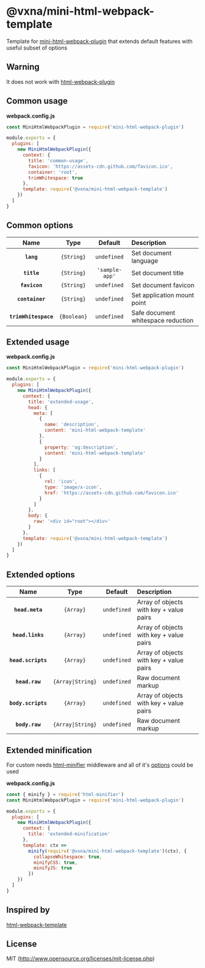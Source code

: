 # @vxna/mini-html-webpack-template

Template for [mini-html-webpack-plugin](https://github.com/bebraw/mini-html-webpack-plugin) that extends default features with useful subset of options

## Warning

It does not work with [html-webpack-plugin](https://github.com/jantimon/html-webpack-plugin)

## Common usage

**webpack.config.js**

```js
const MiniHtmlWebpackPlugin = require('mini-html-webpack-plugin')

module.exports = {
  plugins: [
    new MiniHtmlWebpackPlugin({
      context: {
        title: 'common-usage',
        favicon: 'https://assets-cdn.github.com/favicon.ico',
        container: 'root',
        trimWhitespace: true
      },
      template: require('@vxna/mini-html-webpack-template')
    })
  ]
}
```

## Common options

|         Name         |    Type     |    Default     | Description                        |
| :------------------: | :---------: | :------------: | :--------------------------------- |
|      **`lang`**      | `{String}`  |  `undefined`   | Set document language              |
|     **`title`**      | `{String}`  | `'sample-app'` | Set document title                 |
|    **`favicon`**     | `{String}`  |  `undefined`   | Set document favicon               |
|   **`container`**    | `{String}`  |  `undefined`   | Set application mount point        |
| **`trimWhitespace`** | `{Boolean}` |  `undefined`   | Safe document whitespace reduction |

## Extended usage

**webpack.config.js**

```js
const MiniHtmlWebpackPlugin = require('mini-html-webpack-plugin')

module.exports = {
  plugins: [
    new MiniHtmlWebpackPlugin({
      context: {
        title: 'extended-usage',
        head: {
          meta: [
            {
              name: 'description',
              content: 'mini-html-webpack-template'
            },
            {
              property: 'og:description',
              content: 'mini-html-webpack-template'
            }
          ],
          links: [
            {
              rel: 'icon',
              type: 'image/x-icon',
              href: 'https://assets-cdn.github.com/favicon.ico'
            }
          ]
        },
        body: {
          raw: '<div id="root"></div>'
        }
      },
      template: require('@vxna/mini-html-webpack-template')
    })
  ]
}
```

## Extended options

|        Name        |       Type        |   Default   | Description                             |
| :----------------: | :---------------: | :---------: | :-------------------------------------- |
|  **`head.meta`**   |     `{Array}`     | `undefined` | Array of objects with key + value pairs |
|  **`head.links`**  |     `{Array}`     | `undefined` | Array of objects with key + value pairs |
| **`head.scripts`** |     `{Array}`     | `undefined` | Array of objects with key + value pairs |
|   **`head.raw`**   | `{Array\|String}` | `undefined` | Raw document markup                     |
| **`body.scripts`** |     `{Array}`     | `undefined` | Array of objects with key + value pairs |
|   **`body.raw`**   | `{Array\|String}` | `undefined` | Raw document markup                     |

## Extended minification

For custom needs [html-minifier](https://github.com/kangax/html-minifier) middleware and all of it's [options](https://github.com/kangax/html-minifier#options-quick-reference) could be used

**webpack.config.js**

```js
const { minify } = require('html-minifier')
const MiniHtmlWebpackPlugin = require('mini-html-webpack-plugin')

module.exports = {
  plugins: [
    new MiniHtmlWebpackPlugin({
      context: {
        title: 'extended-minification'
      },
      template: ctx =>
        minify(require('@vxna/mini-html-webpack-template')(ctx), {
          collapseWhitespace: true,
          minifyCSS: true,
          minifyJS: true
        })
    })
  ]
}
```

## Inspired by

[html-webpack-template](https://github.com/jaketrent/html-webpack-template)

## License

MIT (http://www.opensource.org/licenses/mit-license.php)
